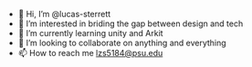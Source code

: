 - 👋 Hi, I’m @lucas-sterrett
- 👀 I’m interested in briding the gap between design and tech
- 🌱 I’m currently learning unity and Arkit
- 💞️ I’m looking to collaborate on anything and everything
- 📫 How to reach me lzs5184@psu.edu

<!---
lucas-sterrett/lucas-sterrett is a ✨ special ✨ repository because its `README.md` (this file) appears on your GitHub profile.
You can click the Preview link to take a look at your changes.
--->
